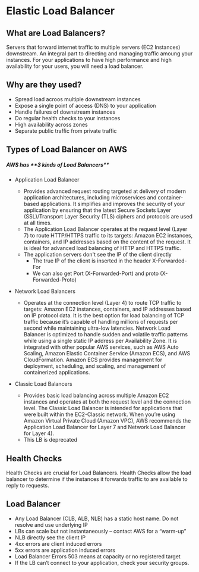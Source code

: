 # Elastic Load Balancer

## What are Load Balancers?
Servers that forward internet traffic to multiple servers (EC2 Instances) downstream. An integral part to directing and managing traffic amoung your instances. For your applications to have high performance and high availability for your users, you will need a load balancer.

 ## Why are they used?

 * Spread load acroos multiple downstream instances
 * Expose a single point of access (DNS) to your application
 * Handle failures of downstream instances
 * Do regular health checks to  your instances
 * High availability across zones
 * Separate public traffic from private traffic


 ## Types of Load Balancer on AWS
 <h5>AWS has **3 kinds of Load Balancers**</h5>

* Application Load Balancer
    * Provides advanced request routing targeted at delivery
of modern application architectures, including microservices and container-based
applications. It simplifies and improves the security of your application by ensuring
that the latest Secure Sockets Layer (SSL)/Transport Layer Security (TLS) ciphers and
protocols are used at all times. 
    * The Application Load Balancer operates at the request
level (Layer 7) to route HTTP/HTTPS traffic to its targets: Amazon EC2 instances,
containers, and IP addresses based on the content of the request. It is ideal for
advanced load balancing of HTTP and HTTPS traffic.
    * The application servers don't see the IP of the client directly
        * The true IP of the client is inserted in the header X-Forwarded-For
        * We can also get Port (X-Forwarded-Port) and proto (X-Forwarded-Proto)

* Network Load Balancers
    * Operates at the connection level (Layer 4) to route
TCP traffic to targets: Amazon EC2 instances, containers, and IP addresses based
on IP protocol data. It is the best option for load balancing of TCP traffic because
it’s capable of handling millions of requests per second while maintaining ultra-low
latencies. Network Load Balancer is optimized to handle sudden and volatile traffic
patterns
while using a single static IP address per Availability Zone. It is integrated
with other popular AWS services, such as AWS Auto Scaling, Amazon Elastic Container
Service (Amazon ECS), and AWS CloudFormation. Amazon ECS provides
management for deployment, scheduling, and scaling, and management of containerized
applications.
* Classic Load Balancers
    * Provides basic load balancing across multiple Amazon
EC2 instances and operates at both the request level and the connection level. The
Classic Load Balancer is intended for applications that were built within the
EC2-Classic network. When you’re using Amazon Virtual Private Cloud (Amazon
VPC), AWS recommends the Application Load Balancer for Layer 7 and Network
Load Balancer for Layer 4).
    * This LB is deprecated


## Health Checks
Health Checks are crucial for Load Balancers. Health Checks allow the load balancer to determine if the instances it forwards traffic to are available to reply to requests. 

## Load Balancer
* Any Load Balancer (CLB, ALB, NLB) has a static host name. Do not
resolve and use underlying IP
* LBs can scale but not instantaneously – contact AWS for a “warm-up”
* NLB directly see the client IP
* 4xx errors are client induced errors
* 5xx errors are application induced errors
* Load Balancer Errors 503 means at capacity or no registered target
* If the LB can’t connect to your application, check your security groups.






